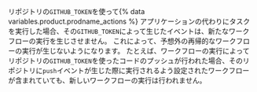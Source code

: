 リポジトリの`GITHUB_TOKEN`を使って{% data variables.product.prodname_actions %} アプリケーションの代わりにタスクを実行した場合、その`GITHUB_TOKEN`によって生じたイベントは、新たなワークフローの実行を生じさせません。 これによって、予想外の再帰的なワークフローの実行が生じないようになります。 たとえば、ワークフローの実行によってリポジトリの`GITHUB_TOKEN`を使ったコードのプッシュが行われた場合、そのリポジトリに`push`イベントが生じた際に実行されるよう設定されたワークフローが含まれていても、新しいワークフローの実行は行われません。
